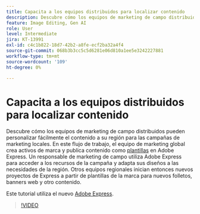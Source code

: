 ```yaml
---
title: Capacita a los equipos distribuidos para localizar contenido
description: Descubre cómo los equipos de marketing de campo distribuidos pueden personalizar fácilmente el contenido a su región para las campañas de marketing locales
feature: Image Editing, Gen AI
role: User
level: Intermediate
jira: KT-13991
exl-id: c4c1b822-18d7-42b2-a8fe-ecf2ba32a4f4
source-git-commit: 068b3b3cc5c5d6281e06d810a1ee5e3242227881
workflow-type: tm+mt
source-wordcount: '109'
ht-degree: 0%

---
```


# Capacita a los equipos distribuidos para localizar contenido

Descubre cómo los equipos de marketing de campo distribuidos pueden personalizar fácilmente el contenido a su región para las campañas de marketing locales. En este flujo de trabajo, el equipo de marketing global crea activos de marca y publica contenido como [plantillas](create-templates.md) en Adobe Express. Un responsable de marketing de campo utiliza Adobe Express para acceder a los recursos de la campaña y adapta sus diseños a las necesidades de la región. Otros equipos regionales inician entonces nuevos proyectos de Express a partir de plantillas de la marca para nuevos folletos, banners web y otro contenido.

Este tutorial utiliza el nuevo [Adobe Express](https://www.adobe.com/express/).

>[!VIDEO](https://video.tv.adobe.com/v/3433989?quality=12&learn=on&hidetitle=true&captions=spa)
